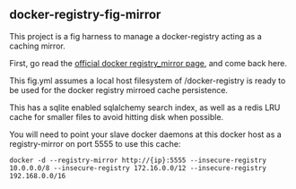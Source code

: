 ## docker-registry-fig-mirror

This project is a fig harness to manage a docker-registry acting as a caching mirror.

First, go read the [official docker registry_mirror page](https://github.com/docker/docker/blob/master/docs/sources/articles/registry_mirror.md), and come back here.

This fig.yml assumes a local host filesystem of /docker-registry is ready to be used for the docker registry mirroed cache persistence.

This has a sqlite enabled sqlalchemy search index, as well as a redis LRU cache for smaller files to avoid hitting disk when possible.

You will need to point your slave docker daemons at this docker host as a registry-mirror on port 5555 to use this cache:

    docker -d --registry-mirror http://{ip}:5555 --insecure-registry 10.0.0.0/8 --insecure-registry 172.16.0.0/12 --insecure-registry 192.168.0.0/16

